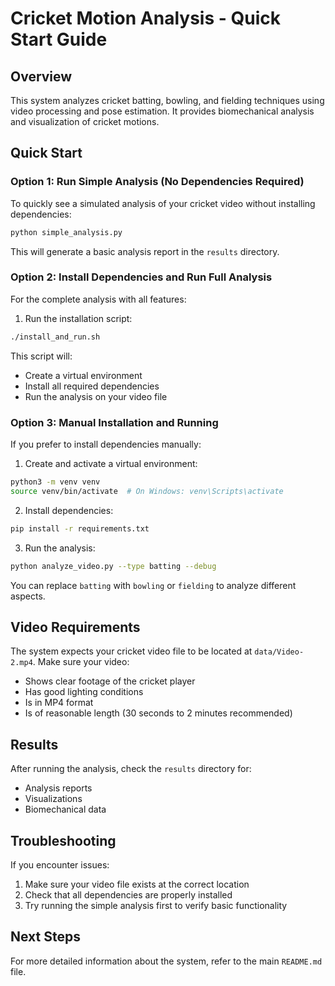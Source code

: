 # Cricket Motion Analysis - Quick Start Guide

## Overview

This system analyzes cricket batting, bowling, and fielding techniques using video processing and pose estimation. It provides biomechanical analysis and visualization of cricket motions.

## Quick Start

### Option 1: Run Simple Analysis (No Dependencies Required)

To quickly see a simulated analysis of your cricket video without installing dependencies:

```bash
python simple_analysis.py
```

This will generate a basic analysis report in the `results` directory.

### Option 2: Install Dependencies and Run Full Analysis

For the complete analysis with all features:

1. Run the installation script:

```bash
./install_and_run.sh
```

This script will:
- Create a virtual environment
- Install all required dependencies
- Run the analysis on your video file

### Option 3: Manual Installation and Running

If you prefer to install dependencies manually:

1. Create and activate a virtual environment:

```bash
python3 -m venv venv
source venv/bin/activate  # On Windows: venv\Scripts\activate
```

2. Install dependencies:

```bash
pip install -r requirements.txt
```

3. Run the analysis:

```bash
python analyze_video.py --type batting --debug
```

You can replace `batting` with `bowling` or `fielding` to analyze different aspects.

## Video Requirements

The system expects your cricket video file to be located at `data/Video-2.mp4`. Make sure your video:

- Shows clear footage of the cricket player
- Has good lighting conditions
- Is in MP4 format
- Is of reasonable length (30 seconds to 2 minutes recommended)

## Results

After running the analysis, check the `results` directory for:

- Analysis reports
- Visualizations
- Biomechanical data

## Troubleshooting

If you encounter issues:

1. Make sure your video file exists at the correct location
2. Check that all dependencies are properly installed
3. Try running the simple analysis first to verify basic functionality

## Next Steps

For more detailed information about the system, refer to the main `README.md` file.